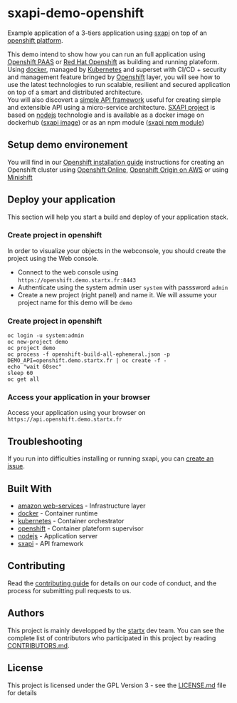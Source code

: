# sxapi-demo-openshift

Example application of a 3-tiers application using [sxapi](https://github.com/startxfr/sxapi-core/) 
on top of an [openshift platform](https://www.openshift.org).

This demo intend to show how you can run an full application using [Openshift PAAS](https://www.openshift.org)
or [Red Hat Openshift](https://www.redhat.com/fr/technologies/cloud-computing/openshift) as
building and running plateform. Using [docker](https://hub.docker.com/r/startx), managed by 
[Kubernetes](https://kubernetes.io) and superset with CI/CD + security and management feature bringed by
[Openshift](https://www.openshift.org) layer, you will see how to use the latest technologies 
to run scalable, resilient and secured application on top of a smart and distributed architecture.<br>
You will also discovert a [simple API framework](https://github.com/startxfr/sxapi-core/) useful for creating 
simple and extensible API using a micro-service architecture. [SXAPI project](https://github.com/startxfr/sxapi-core/)
is based on [nodejs](https://nodejs.org) technologie and is 
available as a docker image on dockerhub ([sxapi image](https://hub.docker.com/r/startx/sxapi)) or as an
npm module ([sxapi npm module](https://www.npmjs.com/package/sxapi-core))

## Setup demo environement

You will find in our [Openshift installation guide](INSTALL.md) instructions for creating an Openshift cluster
using [Openshift Online](INSTALL.md#setup-openshift-online-environement), 
[Openshift Origin on AWS](INSTALL.md#setup-openshift-online-environement-AWS--environement-) or using
[Minishift](INSTALL.md#setup-minishift-environement)

## Deploy your application

This section will help you start a build and deploy of your application stack.

### Create project in openshift

In order to visualize your objects in the webconsole, you should create the project 
using the Web console. 

- Connect to the web console using `https://openshift.demo.startx.fr:8443`
- Authenticate using the system admin user `system` with passsword `admin`
- Create a new project (right panel) and name it. We will assume your project name for this demo will be `demo`

### Create project in openshift

```
oc login -u system:admin
oc new-project demo
oc project demo
oc process -f openshift-build-all-ephemeral.json -p DEMO_API=openshift.demo.startx.fr | oc create -f -
echo "wait 60sec"
sleep 60
oc get all
```

### Access your application in your browser

Access your application using your browser on `https://api.openshift.demo.startx.fr`


## Troubleshooting

If you run into difficulties installing or running sxapi, you can [create an issue](https://github.com/startxfr/sxapi-core/issues/new).

## Built With

* [amazon web-services](https://aws.amazon.com) - Infrastructure layer
* [docker](https://www.docker.com/) - Container runtime
* [kubernetes](https://kubernetes.io) - Container orchestrator
* [openshift](https://www.openshift.org) - Container plateform supervisor
* [nodejs](https://nodejs.org) - Application server
* [sxapi](https://github.com/startxfr/sxapi-core) - API framework

## Contributing

Read the [contributing guide](https://github.com/startxfr/sxapi-core/tree/testing/docs/guides/5.Contribute.md) for details on our code of conduct, and the process for submitting pull requests to us.

## Authors

This project is mainly developped by the [startx](https://www.startx.fr) dev team. You can see the complete list of contributors who participated in this project by reading [CONTRIBUTORS.md](https://github.com/startxfr/sxapi-core/tree/testing/docs/CONTRIBUTORS.md).

## License

This project is licensed under the GPL Version 3 - see the [LICENSE.md](https://github.com/startxfr/sxapi-core/tree/testing/docs/LICENSE.md) file for details

